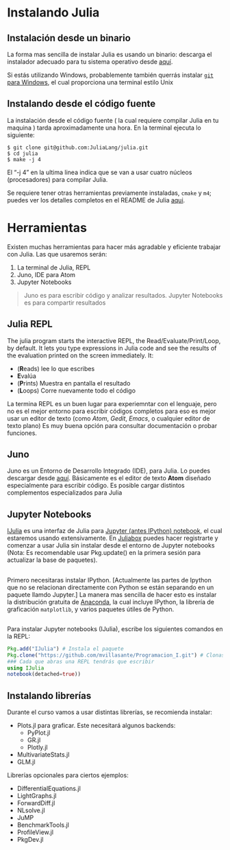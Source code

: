 # Instalando Julia

## Instalación desde un binario

La forma mas sencilla de instalar Julia es usando un binario: descarga el instalador adecuado para tu sistema operativo desde [aquí](http://julialang.org/downloads/).

Si estás utilizando Windows, probablemente también querrás instalar [`git` para Windows](https://msysgit.github.io/), el cual proporciona una terminal estilo Unix

## Instalando desde el código fuente

La instalación desde el código fuente ( la cual requiere compilar Julia en tu maquina ) tarda aproximadamente una hora.
En la terminal ejecuta lo siguiente:

```
$ git clone git@github.com:JuliaLang/julia.git
$ cd julia
$ make -j 4
```
El “-j 4” en la ultima linea indica que se van a usar cuatro núcleos (procesadores) para compilar Julia.

Se requiere tener otras herramientas previamente instaladas, `cmake` y `m4`; puedes ver los detalles completos en el  README de Julia [aqui](https://github.com/JuliaLang/julia).

# Herramientas 
Existen muchas herramientas para hacer más agradable y eficiente trabajar con Julia. Las que usaremos serán:
1. La terminal de Julia, REPL
1. Juno, IDE para Atom
2. Jupyter Notebooks

> Juno es para escribir código y analizar resultados. Jupyter Notebooks es para compartir resultados

## Julia REPL
The julia program starts the interactive REPL, the Read/Evaluate/Print/Loop, by default. It lets you type expressions in Julia code and see the results of the evaluation printed on the screen immediately. It:

* (**R**eads) lee lo que escribes
* **E**valúa 
* (**P**rints) Muestra en pantalla el resultado
* (**L**oops) Corre nuevamente todo el código

La termina REPL es un buen lugar para experiemntar con el lenguaje, pero no es el mejor entorno para escribir códigos completos para eso es mejor usar un editor de texto (como *Atom*, *Gedit*, *Emacs*, o cualquier editor de texto plano)
Es muy buena opción para consultar documentación o probar funciones.

## Juno

Juno es un Entorno de Desarrollo Integrado (IDE), para Julia. Lo puedes descargar desde  [aquí](http://junolab.org).
Básicamente es el editor de texto **Atom** diseñado especialmente para escribir código. Es posible cargar distintos complementos especializados para Julia

## Jupyter Notebooks

[IJulia](https://github.com/JuliaLang/IJulia.jl) es una interfaz de Julia para [Jupyter (antes IPython) notebook](http://ipython.org/), el cual estaremos usando extensivamente.
En [Juliabox](https://juliabox.com) puedes hacer registrarte y comenzar a usar Julia sin instalar desde el entorno de Jupyter notebooks (Nota: Es recomendable usar Pkg.update() en la primera sesión para actualizar la base de paquetes).

##
Primero necesitaras instalar IPython. [Actualmente las partes de Ipython que no se relacionan directamente con Python se están separando en un paquete llamdo Jupyter.] La manera mas sencilla de hacer esto es instalar la distribución gratuita de [Anaconda](http://continuum.io/downloads), la cual incluye IPython, la librería de graficación `matplotlib`, y varios paquetes útiles de Python.
##
Para instalar Jupyter notebooks (IJulia), escribe los siguientes comandos en la REPL:

```julia
Pkg.add("IJulia") # Instala el paquete
Pkg.clone("https://github.com/mvillasante/Programacion_I.git") # Clonas el repositorio para este curso
### Cada que abras una REPL tendrás que escribir
using IJulia
notebook(detached=true))
```
## Instalando librerías

Durante el curso vamos a usar distintas librerías, se recomienda instalar:

- Plots.jl para graficar. Este necesitará algunos backends:
  - PyPlot.jl
  - GR.jl
  - Plotly.jl
- MultivariateStats.jl
- GLM.jl

Librerías opcionales para ciertos ejemplos:

- DifferentialEquations.jl
- LightGraphs.jl
- ForwardDiff.jl
- NLsolve.jl
- JuMP
- BenchmarkTools.jl
- ProfileView.jl
- PkgDev.jl
 
